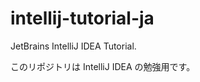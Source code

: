 intellij-tutorial-ja
====================

JetBrains IntelliJ IDEA Tutorial.

このリポジトリは IntelliJ IDEA の勉強用です。
